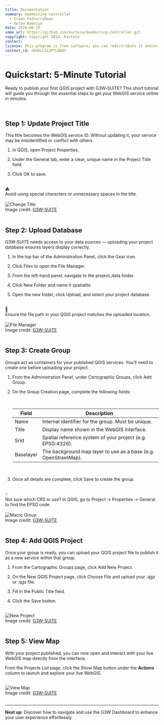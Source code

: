 ```yaml
---
title: Documentation
summary: GeoHosting Controller
  - Irwan Fathurrahman
  - Ketan Bamniya
date: 2024-06-19
some_url: https://github.com/kartoza/GeoHosting-Controller.git
copyright: Copyright 2024, Kartoza
contact:
license: This program is free software; you can redistribute it and/or modify it under the terms of the GNU Affero General Public License as published by the Free Software Foundation; either version 3 of the License, or (at your option) any later version.
context_id: nDU6LLGiXPTLADXY
---
```


# Quickstart: 5-Minute Tutorial

Ready to publish your first QGIS project with G3W‑SUITE? This short tutorial will guide you through the essential steps to get your WebGIS service online in minutes.

<br>

## Step 1: Update Project Title

This title becomes the WebGIS service ID. Without updating it, your service may be misidentified or conflict with others.

1. In QGIS, open <span class="ui-page-label">Project Properties</span>.

2. Under the <span class="ui-page-label">General</span> tab, enter a clear, unique name in the <span class="ui-filename">Project Title</span> field.

3. Click <span class="ui-generic-label">OK</span> to save.

<br>

<div class="alert alert-warning">
  <div class="alert-icon">⚠️</div>
  <div class="alert-text">
     Avoid using special characters or unnecessary spaces in the title.
  </div>
</div>

<br>

<div class="image-with-caption">
  <img src="../../img/g3w-img-5-5.png" alt="Change Title">
  <div class="caption">
    Image credit: <a href="https://g3wsuite.it/en/g3w-suite-publish-qgis-projects/" target="_blank">G3W-SUITE</a>
  </div>
</div>

<br>

## Step 2: Upload Database

G3W‑SUITE needs access to your data sources — uploading your project database ensures layers display correctly.

1. In the top bar of the Administration Panel, click the <span class="ui-generic-label">Gear</span> icon.

2. Click <span class="ui-generic-label">Files</span> to open the <span class="ui-page-label">File Manager</span>.

3. From the left-hand panel, navigate to the <span class="ui-filename">project_data</span> folder.

4. Click <span class="ui-generic-label">New Folder</span> and name it <span class="ui-generic-label">spatialite</span>.

5. Open the new folder, click <span class="ui-generic-label">Upload</span>, and select your <span class="ui-filename">project database</span>.

<br>

<div class="alert alert-note">
  <div class="alert-icon">📝</div>
  <div class="alert-text">
    Ensure the file path in your QGIS project matches the uploaded location.
  </div>
</div>

<br>

<div class="image-with-caption">
  <img src="../../img/g3w-img-5-6.png" alt="File Manager">
  <div class="caption">
    Image credit: <a href="https://g3wsuite.it/en/g3w-suite-publish-qgis-projects/" target="_blank">G3W-SUITE</a>
  </div>
</div>

<br>

## Step 3: Create Group

Groups act as containers for your published QGIS services. You’ll need to create one before uploading your project.

1. From the Administration Panel, under <span class="ui-page-label">Cartographic Groups</span>, click <span class="ui-generic-label">Add Group</span>.

2. On the <span class="ui-page-label">Group Creation</span> page, complete the following fields:

    <br>

    <table class="my-table-style">
      <thead>
        <tr>
          <th>Field</th>
          <th>Description</th>
        </tr>
      </thead>
      <tbody>
        <tr>
          <td>Name</td>
          <td>Internal identifier for the group. Must be unique.</td>
        </tr>
        <tr>
          <td>Title</td>
          <td>Display name shown in the WebGIS interface.</td>
        </tr>
        <tr>
          <td>Srid</td>
          <td>Spatial reference system of your project (e.g. EPSG:4326).</td>
        </tr>
        <tr>
          <td>Baselayer</td>
          <td>The background map layer to use as a base (e.g. OpenStreetMap).</td>
        </tr>
      </tbody>
    </table>

    <br>

3. Once all details are complete, click <span class="ui-generic-label">Save</span> to create the group.

<br>

<div class="alert alert-hint">
  <div class="alert-icon">💡</div>
  <div class="alert-text">
    Not sure which CRS to use? In QGIS, go to Project → Properties → General to find the EPSG code.
  </div>
</div>

<br>

<div class="image-with-caption">
  <img src="../../img/g3w-img-5-7.png" alt="Macro Group">
  <div class="caption">
    Image credit: <a href="https://g3wsuite.it/en/g3w-suite-publish-qgis-projects/" target="_blank">G3W-SUITE</a>
  </div>
</div>

<br>

## Step 4: Add QGIS Project

Once your group is ready, you can upload your QGIS project file to publish it as a new service within that group.

1. From the <span class="ui-page-label">Cartographic Groups</span> page, click <span class="ui-generic-label">Add New Project</span>.

2. On the <span class="ui-page-label">New QGIS Project</span> page, click <span class="ui-generic-label">Choose File</span> and upload your <span class="ui-filename">.qgz</span> or <span class="ui-filename">.qgs</span> file.

3. Fill in the <span class="ui-filename">Public Title</span> field.

4. Click the <span class="ui-generic-label">Save</span> button.

<br>

<div class="image-with-caption">
  <img src="../../img/g3w-img-5-8.png" alt="New Project">
  <div class="caption">
    Image credit: <a href="https://g3wsuite.it/en/g3w-suite-publish-qgis-projects/" target="_blank">G3W-SUITE</a>
  </div>
</div>

<br>

## Step 5: View Map

With your project published, you can now open and interact with your live WebGIS map directly from the interface.

From the <span class="ui-page-label">Projects List</span> page, click the <span class="ui-generic-label">Show Map</span> button under the **Actions** column to launch and explore your live WebGIS.

<br>

<div class="image-with-caption">
  <img src="../../img/g3w-img-5-9.png" alt="View Map">
  <div class="caption">
    Image credit: <a href="https://g3wsuite.it/en/g3w-suite-publish-qgis-projects/" target="_blank">G3W-SUITE</a>
  </div>
</div>

<br>

---

**Next up:** Discover how to navigate and use the G3W Dashboard to enhance your user experience effortlessly.

<br>
